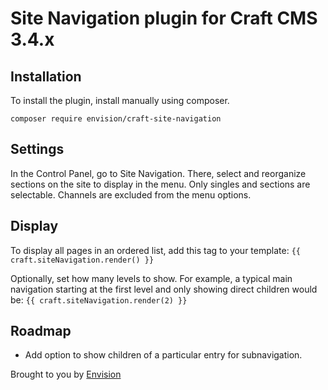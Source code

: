 # Site Navigation plugin for Craft CMS 3.4.x

## Installation

To install the plugin, install manually using composer.

`composer require envision/craft-site-navigation`

## Settings

In the Control Panel, go to Site Navigation. There, select and reorganize sections on the site to display in the menu. Only singles and sections are selectable. Channels are excluded from the menu options.

## Display

To display all pages in an ordered list, add this tag to your template:
`{{ craft.siteNavigation.render() }}`

Optionally, set how many levels to show. For example, a typical main navigation starting at the first level and only showing direct children would be:
`{{ craft.siteNavigation.render(2) }}`

## Roadmap

- Add option to show children of a particular entry for subnavigation.

Brought to you by [Envision](https://www.envisionsuccess.net)
